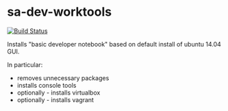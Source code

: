 sa-dev-worktools
==========

[![Build Status](https://travis-ci.org/softasap/sa-dev-worktools.svg?branch=master)](https://travis-ci.org/softasap/sa-dev-worktools)


Installs "basic developer notebook" based on default install of ubuntu 14.04 GUI.

In particular:

  - removes unnecessary packages
  - installs console tools
  - optionally - installs virtualbox
  - optionally - installs vagrant
